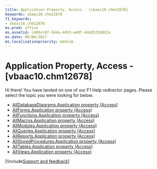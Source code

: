 ```yaml
---
title: Application Property, Access - [vbaac10.chm12678]
keywords: vbaac10.chm12678
f1_keywords:
- vbaac10.chm12678
ms.prod: office
ms.assetid: c486cc6f-564a-4453-a40f-4ddd533ddd1a
ms.date: 06/08/2017
ms.localizationpriority: medium
---
```



# Application Property, Access - [vbaac10.chm12678]

Hi there! You have landed on one of our F1 Help redirector pages. Please select the topic you were looking for below.

- [AllDatabaseDiagrams.Application property (Access)](https://msdn.microsoft.com/library/bd277b20-f6a3-b819-1ca7-4736b77f897f%28Office.15%29.aspx)
- [AllForms.Application property (Access)](https://msdn.microsoft.com/library/fc74b94a-8a5a-a2b9-e534-5530d11d2907%28Office.15%29.aspx)
- [AllFunctions.Application property (Access)](https://msdn.microsoft.com/library/a71106f9-2949-c514-62aa-3c8cbff9cf09%28Office.15%29.aspx)
- [AllMacros.Application property (Access)](https://msdn.microsoft.com/library/8297f6a4-fbfb-9d73-1914-6bc351f09619%28Office.15%29.aspx)
- [AllModules.Application property (Access)](https://msdn.microsoft.com/library/9e6ea147-4e11-7f9e-b289-71b832630e13%28Office.15%29.aspx)
- [AllQueries.Application property (Access)](https://msdn.microsoft.com/library/a123a13e-57f7-a637-e533-c5a6da3f3f94%28Office.15%29.aspx)
- [AllReports.Application property (Access)](https://msdn.microsoft.com/library/a69f922d-c0d7-d1e3-cd39-665eecb7c803%28Office.15%29.aspx)
- [AllStoredProcedures.Application property (Access)](https://msdn.microsoft.com/library/afcfa0a8-79ec-cab3-23e3-d0ed4f15b450%28Office.15%29.aspx)
- [AllTables.Application property (Access)](https://msdn.microsoft.com/library/2c5c5433-abca-1c36-af82-3b5dbf12c793%28Office.15%29.aspx)
- [AllViews.Application property (Access)](https://msdn.microsoft.com/library/c128d327-c0b8-f2a9-5981-1e1161de58c8%28Office.15%29.aspx)

[!include[Support and feedback](~/includes/feedback-boilerplate.md)]